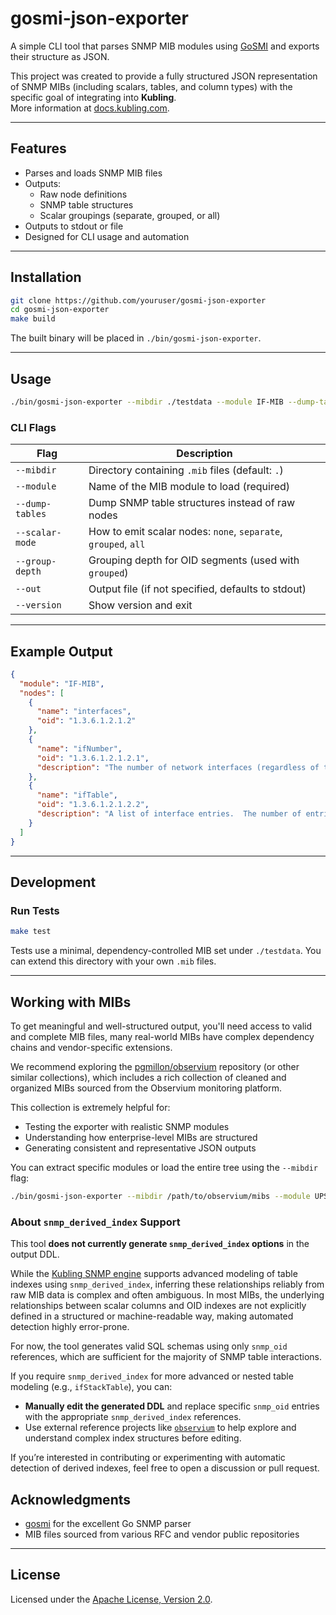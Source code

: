 # gosmi-json-exporter

A simple CLI tool that parses SNMP MIB modules using [GoSMI](https://github.com/sleepinggenius2/gosmi) and exports their structure as JSON.

This project was created to provide a fully structured JSON representation of SNMP MIBs (including scalars, tables, and column types) with the specific goal of integrating into **Kubling**.  
More information at [docs.kubling.com](https://docs.kubling.com/engine/ds/industrial/snmp).

---

## Features

- Parses and loads SNMP MIB files
- Outputs:
  - Raw node definitions
  - SNMP table structures
  - Scalar groupings (separate, grouped, or all)
- Outputs to stdout or file
- Designed for CLI usage and automation

---

## Installation

```bash
git clone https://github.com/youruser/gosmi-json-exporter
cd gosmi-json-exporter
make build
```

The built binary will be placed in `./bin/gosmi-json-exporter`.

---

## Usage

```bash
./bin/gosmi-json-exporter --mibdir ./testdata --module IF-MIB --dump-tables --out tables.json
```

### CLI Flags

| Flag            | Description                                                    |
|-----------------|----------------------------------------------------------------|
| `--mibdir`      | Directory containing `.mib` files (default: `.`)               |
| `--module`      | Name of the MIB module to load (required)                      |
| `--dump-tables` | Dump SNMP table structures instead of raw nodes                |
| `--scalar-mode` | How to emit scalar nodes: `none`, `separate`, `grouped`, `all` |
| `--group-depth` | Grouping depth for OID segments (used with `grouped`)          |
| `--out`         | Output file (if not specified, defaults to stdout)             |
| `--version`     | Show version and exit                                          |

---

## Example Output

```json
{
  "module": "IF-MIB",
  "nodes": [
    {
      "name": "interfaces",
      "oid": "1.3.6.1.2.1.2"
    },
    {
      "name": "ifNumber",
      "oid": "1.3.6.1.2.1.2.1",
      "description": "The number of network interfaces (regardless of their\ncurrent state) present on this system."
    },
    {
      "name": "ifTable",
      "oid": "1.3.6.1.2.1.2.2",
      "description": "A list of interface entries.  The number of entries is\ngiven by the value of ifNumber."
    }
  ]
}
```

---

## Development

### Run Tests

```bash
make test
```

Tests use a minimal, dependency-controlled MIB set under `./testdata`. You can extend this directory with your own `.mib` files.

---

## Working with MIBs

To get meaningful and well-structured output, you'll need access to valid and complete MIB files, many real-world MIBs have complex dependency chains and vendor-specific extensions.

We recommend exploring the [pgmillon/observium](https://github.com/pgmillon/observium) repository (or other similar collections), which includes a rich collection of cleaned and organized MIBs sourced from the Observium monitoring platform.

This collection is extremely helpful for:
- Testing the exporter with realistic SNMP modules
- Understanding how enterprise-level MIBs are structured
- Generating consistent and representative JSON outputs

You can extract specific modules or load the entire tree using the `--mibdir` flag:

```bash
./bin/gosmi-json-exporter --mibdir /path/to/observium/mibs --module UPS-MIB
```

### About `snmp_derived_index` Support

This tool **does not currently generate `snmp_derived_index` options** in the output DDL.

While the [Kubling SNMP engine](https://docs.kubling.com/engine/ds/industrial/snmp) supports advanced modeling of table indexes using `snmp_derived_index`, inferring these relationships reliably from raw MIB data is complex and often ambiguous. In most MIBs, the underlying relationships between scalar columns and OID indexes are not explicitly defined in a structured or machine-readable way, making automated detection highly error-prone.

For now, the tool generates valid SQL schemas using only `snmp_oid` references, which are sufficient for the majority of SNMP table interactions.

If you require `snmp_derived_index` for more advanced or nested table modeling (e.g., `ifStackTable`), you can:

- **Manually edit the generated DDL** and replace specific `snmp_oid` entries with the appropriate `snmp_derived_index` references.
- Use external reference projects like [`observium`](https://github.com/pgmillon/observium) to help explore and understand complex index structures before editing.

If you’re interested in contributing or experimenting with automatic detection of derived indexes, feel free to open a discussion or pull request.


## Acknowledgments

- [gosmi](https://github.com/sleepinggenius2/gosmi) for the excellent Go SNMP parser
- MIB files sourced from various RFC and vendor public repositories

---

## License

Licensed under the [Apache License, Version 2.0](http://www.apache.org/licenses/LICENSE-2.0).